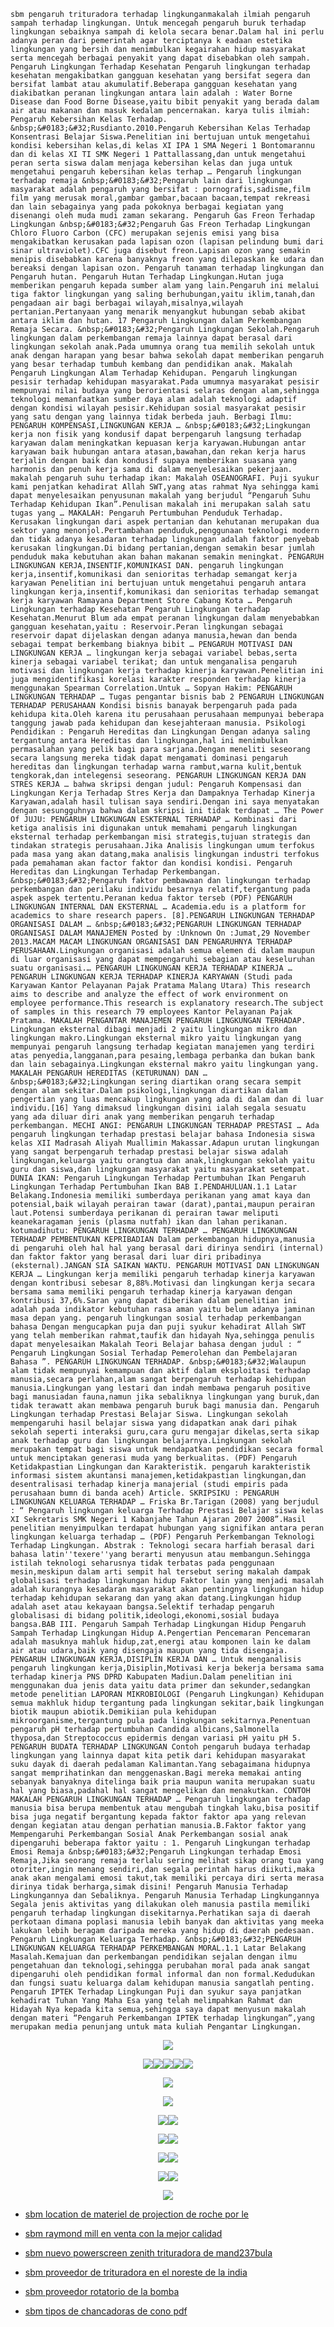 
```
sbm pengaruh trituradora terhadap lingkunganmakalah ilmiah pengaruh sampah terhadap lingkungan. Untuk mencegah pengaruh buruk terhadap lingkungan sebaiknya sampah di kelola secara benar.Dalam hal ini perlu adanya peran dari pemerintah agar terciptanya k eadaan estetika lingkungan yang bersih dan menimbulkan kegairahan hidup masyarakat serta mencegah berbagai penyakit yang dapat disebabkan oleh sampah. Pengaruh Lingkungan Terhadap Kesehatan Pengaruh lingkungan terhadap kesehatan mengakibatkan gangguan kesehatan yang bersifat segera dan bersifat lambat atau akumulatif.Beberapa gangguan kesehatan yang diakibatkan peranan lingkungan antara lain adalah : Water Borne Disease dan Food Borne Disease,yaitu bibit penyakit yang berada dalam air atau makanan dan masuk kedalam pencernakan. karya tulis ilmiah: Pengaruh Kebersihan Kelas Terhadap. &nbsp;&#0183;&#32;Rusdianto.2010.Pengaruh Kebersihan Kelas Terhadap Konsentrasi Belajar Siswa.Penelitian ini bertujuan untuk mengetahui kondisi kebersihan kelas,di kelas XI IPA 1 SMA Negeri 1 Bontomarannu dan di kelas XI TI SMK Negeri 1 Pattallassang,dan untuk mengetahui peran serta siswa dalam menjaga kebersihan kelas dan juga untuk mengetahui pengaruh kebersihan kelas terhap … Pengaruh lingkungan terhadap remaja &nbsp;&#0183;&#32;Pengaruh lain dari lingkungan masyarakat adalah pengaruh yang bersifat : pornografis,sadisme,film film yang merusak moral,gambar gambar,bacaan bacaan,tempat rekreasi dan lain sebagainya yang pada pokoknya berbagai kegiatan yang disenangi oleh muda mudi zaman sekarang. Pengaruh Gas Freon Terhadap Lingkungan &nbsp;&#0183;&#32;Pengaruh Gas Freon Terhadap Lingkungan Chloro Fluoro Carbon (CFC) merupakan sejenis emisi yang bisa mengakibatkan kerusakan pada lapisan ozon (lapisan pelindung bumi dari sinar ultraviolet).CFC juga disebut freon.Lapisan ozon yang semakin menipis disebabkan karena banyaknya freon yang dilepaskan ke udara dan bereaksi dengan lapisan ozon. Pengaruh tanaman terhadap lingkungan dan Pengaruh hutan. Pengaruh Hutan Terhadap Lingkungan.Hutan juga memberikan pengaruh kepada sumber alam yang lain.Pengaruh ini melalui tiga faktor lingkungan yang saling berhubungan,yaitu iklim,tanah,dan pengadaan air bagi berbagai wilayah,misalnya,wilayah pertanian.Pertanyaan yang menarik menyangkut hubungan sebab akibat antara iklim dan hutan. 17 Pengaruh Lingkungan dalam Perkembangan Remaja Secara. &nbsp;&#0183;&#32;Pengaruh Lingkungan Sekolah.Pengaruh lingkungan dalam perkembangan remaja lainnya dapat berasal dari lingkungan sekolah anak.Pada umumnya orang tua memilih sekolah untuk anak dengan harapan yang besar bahwa sekolah dapat memberikan pengaruh yang besar terhadap tumbuh kembang dan pendidikan anak. Makalah Pengaruh Lingkungan Alam Terhadap Kehidupan. Pengaruh lingkungan pesisir terhadap kehidupan masyarakat.Pada umumnya masyarakat pesisir mempunyai nilai budaya yang berorientasi selaras dengan alam,sehingga teknologi memanfaatkan sumber daya alam adalah teknologi adaptif dengan kondisi wilayah pesisir.Kehidupan sosial masyarakat pesisir yang satu dengan yang lainnya tidak berbeda jauh. Berbagi Ilmu: PENGARUH KOMPENSASI,LINGKUNGAN KERJA … &nbsp;&#0183;&#32;Lingkungan kerja non fisik yang kondusif dapat berpengaruh langsung terhadap karyawan dalam meningkatkan kepuasan kerja karyawan.Hubungan antar karyawan baik hubungan antara atasan,bawahan,dan rekan kerja harus terjalin dengan baik dan kondusif supaya memberikan suasana yang harmonis dan penuh kerja sama di dalam menyelesaikan pekerjaan. makalah pengaruh suhu terhadap ikan: Makalah OSEANOGRAFI. Puji syukur kami penjatkan kehadirat Allah SWT,yang atas rahmat Nya sehingga kami dapat menyelesaikan penyusunan makalah yang berjudul “Pengaruh Suhu Terhadap Kehidupan Ikan”.Penulisan makalah ini merupakan salah satu tugas yang … MAKALAH: Pengaruh Pertumbuhan Penduduk Terhadap. Kerusakan lingkungan dari aspek pertanian dan kehutanan merupakan dua sektor yang menonjol.Pertambahan penduduk,penggunaan teknologi modern dan tidak adanya kesadaran terhadap lingkungan adalah faktor penyebab kerusakan lingkungan.Di bidang pertanian,dengan semakin besar jumlah penduduk maka kebutuhan akan bahan makanan semakin meningkat. PENGARUH LINGKUNGAN KERJA,INSENTIF,KOMUNIKASI DAN. pengaruh lingkungan kerja,insentif,komunikasi dan senioritas terhadap semangat kerja karyawan Penelitian ini bertujuan untuk mengetahui pengaruh antara lingkungan kerja,insentif,komunikasi dan senioritas terhadap semangat kerja karyawan Ramayana Department Store Cabang Kota … Pengaruh Lingkungan terhadap Kesehatan Pengaruh Lingkungan terhadap Kesehatan.Menurut Blum ada empat peranan lingkungan dalam menyebabkan gangguan kesehatan,yaitu : Reservoir.Peran lingkungan sebagai reservoir dapat dijelaskan dengan adanya manusia,hewan dan benda sebagai tempat berkembang biaknya bibit … PENGARUH MOTIVASI DAN LINGKUNGAN KERJA … lingkungan kerja sebagai variabel bebas,serta kinerja sebagai variabel terikat; dan untuk menganalisa pengaruh motivasi dan lingkungan kerja terhadap kinerja karyawan.Penelitian ini juga mengidentifikasi korelasi karakter responden terhadap kinerja menggunakan Spearman Correlation.Untuk … Sopyan Hakim: PENGARUH LINGKUNGAN TERHADAP … Tugas pengantar bisnis bab 2 PENGARUH LINGKUNGAN TERHADAP PERUSAHAAN Kondisi bisnis banayak berpengaruh pada pada kehidupa kita.Oleh karena itu perusahaan perusahaan mempunyai beberapa tanggung jawab pada kehidupan dan kesejahteraan manusia. Psikologi Pendidikan : Pengaruh Hereditas dan Lingkungan Dengan adanya saling tergantung antara Hereditas dan lingkungan,hal ini menimbulkan permasalahan yang pelik bagi para sarjana.Dengan meneliti seseorang secara langsung mereka tidak dapat mengamati dominasi pengaruh hereditas dan lingkungan terhadap warna rambut,warna kulit,bentuk tengkorak,dan intelegensi seseorang. PENGARUH LINGKUNGAN KERJA DAN STRES KERJA … bahwa skripsi dengan judul: Pengaruh Kompensasi dan Lingkungan Kerja Terhadap Stres Kerja dan Dampaknya Terhadap Kinerja Karyawan,adalah hasil tulisan saya sendiri.Dengan ini saya menyatakan dengan sesungguhnya bahwa dalam skripsi ini tidak terdapat … The Power Of JUJU: PENGARUH LINGKUNGAN ESKTERNAL TERHADAP … Kombinasi dari ketiga analisis ini digunakan untuk memahami pengaruh lingkungan eksternal terhadap perkembangan misi strategis,tujuan strategis dan tindakan strategis perusahaan.Jika Analisis lingkungan umum terfokus pada masa yang akan datang,maka analisis lingkungan industri terfokus pada pemahaman akan factor faktor dan kondisi kondisi. Pengaruh Hereditas dan Lingkungan Terhadap Perkembangan. &nbsp;&#0183;&#32;Pengaruh faktor pembawaan dan lingkungan terhadap perkembangan dan perilaku individu besarnya relatif,tergantung pada aspek aspek tertentu.Peranan kedua faktor terseb (PDF) PENGARUH LINGKUNGAN INTERNAL DAN EKSTERNAL … Academia.edu is a platform for academics to share research papers. [8].PENGARUH LINGKUNGAN TERHADAP ORGANISASI DALAM … &nbsp;&#0183;&#32;PENGARUH LINGKUNGAN TERHADAP ORGANISASI DALAM MANAJEMEN Posted by :Unknown On :Jumat,29 November 2013.MACAM MACAM LINGKUNGAN ORGANISASI DAN PENGARUHNYA TERHADAP PERUSAHAAN.Lingkungan organisasi adalah semua elemen di dalam maupun di luar organisasi yang dapat mempengaruhi sebagian atau keseluruhan suatu organisasi.… PENGARUH LINGKUNGAN KERJA TERHADAP KINERJA … PENGARUH LINGKUNGAN KERJA TERHADAP KINERJA KARYAWAN (Studi pada Karyawan Kantor Pelayanan Pajak Pratama Malang Utara) This research aims to describe and analyze the effect of work environment on employee performance.This research is explanatory research.The subject of samples in this research 79 employees Kantor Pelayanan Pajak Pratama. MAKALAH PENGANTAR MANAJEMEN PENGARUH LINGKUNGAN TERHADAP. Lingkungan eksternal dibagi menjadi 2 yaitu lingkungan mikro dan lingkungan makro.Lingkungan eksternal mikro yaitu lingkungan yang mempunyai pengaruh langsung terhadap kegiatan manajemen yang terdiri atas penyedia,langganan,para pesaing,lembaga perbanka dan bukan bank dan lain sebagainya.Lingkungan eksternal makro yaitu lingkungan yang. MAKALAH PENGARUH HEREDITAS (KETURUNAN) DAN … &nbsp;&#0183;&#32;Lingkungan sering diartikan orang secara sempit dengan alam sekitar.Dalam psikologi,lingkungan diartikan dalam pengertian yang luas mencakup lingkungan yang ada di dalam dan di luar individu.[16] Yang dimaksud lingkungan disini ialah segala sesuatu yang ada diluar diri anak yang memberikan pengaruh terhadap perkembangan. MECHI ANGI: PENGARUH LINGKUNGAN TERHADAP PRESTASI … Ada pengaruh lingkungan terhadap prestasi belajar bahasa Indonesia siswa kelas XII Madrasah Aliyah Muallimin Makassar.Adapun urutan lingkungan yang sangat berpengaruh terhadap prestasi belajar siswa adalah lingkungan,keluarga yaitu orangtua dan anak,lingkungan sekolah yaitu guru dan siswa,dan lingkungan masyarakat yaitu masyarakat setempat. DUNIA IKAN: Pengaruh Lingkungan Terhadap Pertumbuhan Ikan Pengaruh Lingkungan Terhadap Pertumbuhan Ikan BAB I.PENDAHULUAN.1.1 Latar Belakang.Indonesia memiliki sumberdaya perikanan yang amat kaya dan potensial,baik wilayah perairan tawar (darat),pantai,maupun perairan laut.Potensi sumberdaya perikanan di perairan tawar meliputi keanekaragaman jenis (plasma nutfah) ikan dan lahan perikanan. kotumadihutu: PENGARUH LINGKUNGAN TERHADAP … PENGARUH LINGKUNGAN TERHADAP PEMBENTUKAN KEPRIBADIAN Dalam perkembangan hidupnya,manusia di pengaruhi oleh hal hal yang berasal dari dirinya sendiri (internal) dan faktor faktor yang berasal dari luar diri pribadinya (eksternal).JANGAN SIA SAIKAN WAKTU. PENGARUH MOTIVASI DAN LINGKUNGAN KERJA … Lingkungan kerja memiliki pengaruh terhadap kinerja karyawan dengan kontribusi sebesar 8,88%.Motivasi dan lingkungan kerja secara bersama sama memiliki pengaruh terhadap kinerja karyawan dengan kontribusi 37,6%.Saran yang dapat diberikan dalam penelitian ini adalah pada indikator kebutuhan rasa aman yaitu belum adanya jaminan masa depan yang. pengaruh lingkungan sosial terhadap perkembangan bahasa Dengan mengucapkan puja dan puji syukur kehadirat Allah SWT yang telah memberikan rahmat,taufik dan hidayah Nya,sehingga penulis dapat menyelesaikan Makalah Teori Belajar bahasa dengan judul : “ Pengaruh Lingkungan Sosial Terhadap Pemerolehan dan Pembelajaran Bahasa ”. PENGARUH LINGKUNGAN TERHADAP. &nbsp;&#0183;&#32;Walaupun alam tidak mempunyai kemampuan dan aktif dalam eksploitasi terhadap manusia,secara perlahan,alam sangat berpengaruh terhadap kehidupan manusia.Lingkungan yang lestari dan indah membawa pengaruh positive bagi manusiadan fauna,namun jika sebaliknya lingkungan yang buruk,dan tidak terawatt akan membawa pengaruh buruk bagi manusia dan. Pengaruh Lingkungan terhadap Prestasi Belajar Siswa. Lingkungan sekolah mempengaruhi hasil belajar siswa yang didapatkan anak dari pihak sekolah seperti interaksi guru,cara guru mengajar dikelas,serta sikap anak terhadap guru dan lingkungan belajarnya.Lingkungan sekolah merupakan tempat bagi siswa untuk mendapatkan pendidikan secara formal untuk menciptakan generasi muda yang berkualitas. (PDF) Pengaruh Ketidakpastian Lingkungan dan Karakteristik. pengaruh karakteristik informasi sistem akuntansi manajemen,ketidakpastian lingkungan,dan desentralisasi terhadap kinerja manajerial (studi empiris pada perusahaan bumn di banda aceh) Article. SKRIPSIKU : PENGARUH LINGKUNGAN KELUARGA TERHADAP … Friska Br.Tarigan (2008) yang berjudul : “ Pengaruh lingkungan keluarga Terhadap Prestasi Belajar siswa kelas XI Sekretaris SMK Negeri 1 Kabanjahe Tahun Ajaran 2007 2008”.Hasil penelitian menyimpulkan terdapat hubungan yang signifikan antara peran lingkungan keluarga terhadap … (PDF) Pengaruh Perkembangan Teknologi Terhadap Lingkungan. Abstrak : Teknologi secara harfiah berasal dari bahasa latin''texere''yang berarti menyusun atau membangun.Sehingga istilah teknologi seharusnya tidak terbatas pada penggunaan mesin,meskipun dalam arti sempit hal tersebut sering makalah dampak globalisasi terhadap lingkungan hidup Faktor lain yang menjadi masalah adalah kurangnya kesadaran masyarakat akan pentingnya lingkungan hidup terhadap kehidupan sekarang dan yang akan datang.Lingkungan hidup adalah aset atau kekayaan bangsa.Selektif terhadap pengaruh globalisasi di bidang politik,ideologi,ekonomi,sosial budaya bangsa.BAB III. Pengaruh Sampah Terhadap Lingkungan Hidup Pengaruh Sampah Terhadap Lingkungan Hidup A.Pengertian Pencemaran Pencemaran adalah masuknya mahluk hidup,zat,energi atau komponen lain ke dalam air atau udara,baik yang disengaja maupun yang tida disengaja. PENGARUH LINGKUNGAN KERJA,DISIPLIN KERJA DAN … Untuk menganalisis pengaruh lingkungan kerja,Disiplin,Motivasi kerja bekerja bersama sama terhadap kinerja PNS DPRD Kabupaten Madiun.Dalam penelitian ini menggunakan dua jenis data yaitu data primer dan sekunder,sedangkan metode penelitian LAPORAN MIKROBIOLOGI (Pengaruh Lingkungan) Kehidupan semua makhluk hidup tergantung pada lingkungan sekitar,baik lingkungan biotik maupun abiotik.Demikiian pula kehidupan mikroorganisme,tergantung pula pada lingkungan sekitarnya.Penentuan pengaruh pH terhadap pertumbuhan Candida albicans,Salmonella thyposa,dan Streptococcus epidermis dengan variasi pH yaitu pH 5. PENGARUH BUDATA TERHADAP LINGKUNGAN Contoh pengaruh budaya terhadap lingkungan yang lainnya dapat kita petik dari kehidupan masyarakat suku dayak di daerah pedalaman Kalimantan.Yang sebagaimana hidupnya sangat memprihatinkan dan menggenaskan.Bagi mereka memakai anting sebanyak banyaknya ditelinga baik pria maupun wanita merupakan suatu hal yang biasa,padahal hal sangat mengelikan dan menakutkan. CONTOH MAKALAH PENGARUH LINGKUNGAN TERHADAP … Pengaruh lingkungan terhadap manusia bisa berupa membentuk atau mengubah tingkah laku,bisa positif bisa juga negatif bergantung kepada faktor faktor apa yang relevan dengan kegiatan atau dengan perhatian manusia.B.Faktor faktor yang Mempengaruhi Perkembangan Sosial Anak Perkembangan sosial anak dipengaruhi beberapa faktor yaitu : 1. Pengaruh Lingkungan terhadap Emosi Remaja &nbsp;&#0183;&#32;Pengaruh Lingkungan terhadap Emosi Remaja,Jika seorang remaja terlalu sering melihat sikap orang tua yang otoriter,ingin menang sendiri,dan segala perintah harus diikuti,maka anak akan mengalami emosi takut,tak memiliki percaya diri serta merasa dirinya tidak berharga,simak disini! Pengaruh Manusia Terhadap Lingkungannya dan Sebaliknya. Pengaruh Manusia Terhadap Lingkungannya Segala jenis aktivitas yang dilakukan oleh manusia pastila memiliki pengaruh terhadap lingkungan disekitarnya.Perhatikan saja di daerah perkotaan dimana poplasi manusia lebih banyak dan aktivitas yang meeka lakukan lebih beragam daripada mereka yang hidup di daerah pedesaan. Pengaruh Lingkungan Keluarga Terhadap. &nbsp;&#0183;&#32;PENGARUH LINGKUNGAN KELUARGA TERHADAP PERKEMBANGAN MORAL.1.1 Latar Belakang Masalah.Kemajuan dan perkembangan pendidikan sejalan dengan ilmu pengetahuan dan teknologi,sehingga perubahan moral pada anak sangat dipengaruhi oleh pendidikan formal informal dan non formal.Kedudukan dan fungsi suatu keluarga dalam kehidupan manusia sangatlah penting. Pengaruh IPTEK Terhadap Lingkungan Puji dan syukur saya panjatkan kehadirat Tuhan Yang Maha Esa yang telah melimpahkan Rahmat dan Hidayah Nya kepada kita semua,sehingga saya dapat menyusun makalah dengan materi “Pengaruh Perkembangan IPTEK terhadap lingkungan”,yang merupakan media penunjang untuk mata kuliah Pengantar Lingkungan. 
```

<div align="center">

<a href="https://es-crusher.shibang-china.com/github&k=sbm+pengaruh+trituradora+terhadap+lingkungan"><img src="https://static.shibang-china.com/es/crusher/logo.jpg"></a>

<a href="https://es-crusher.shibang-china.com/github&k=sbm+pengaruh+trituradora+terhadap+lingkungan"><img src="https://static.shibang-china.com/es/crusher/index.jpg"></a><a href="https://es-crusher.shibang-china.com/material.htmlgithub&k=sbm+pengaruh+trituradora+terhadap+lingkungan"><img src="https://static.shibang-china.com/es/crusher/material.jpg"></a><a href="https://es-crusher.shibang-china.com/application.htmlgithub&k=sbm+pengaruh+trituradora+terhadap+lingkungan"><img src="https://static.shibang-china.com/es/crusher/application.jpg"></a><a href="https://es-crusher.shibang-china.com/aboutus.htmlgithub&k=sbm+pengaruh+trituradora+terhadap+lingkungan"><img src="https://static.shibang-china.com/es/crusher/aboutus.jpg"></a><a href="https://es-crusher.shibang-china.com/contact.htmlgithub&k=sbm+pengaruh+trituradora+terhadap+lingkungan"><img src="https://static.shibang-china.com/es/crusher/contact.jpg"></a>

<a href="https://es-crusher.shibang-china.com/github&k=sbm+pengaruh+trituradora+terhadap+lingkungan"><img src="https://static.shibang-china.com/es/crusher/banner.jpg"></a>

<a href="https://swt.shibang-china.com/github&k=sbm+pengaruh+trituradora+terhadap+lingkungan"><img src="https://static.shibang-china.com/es/crusher/text.jpg"></a>

<a href="https://swt.shibang-china.com/github&k=sbm+pengaruh+trituradora+terhadap+lingkungan"><img src="https://static.shibang-china.com/es/crusher/chat.jpg"></a><a href="https://es-crusher.shibang-china.com/contact.htmlgithub&k=sbm+pengaruh+trituradora+terhadap+lingkungan"><img src="https://static.shibang-china.com/es/crusher/message.jpg"></a>

<a href="https://es-crusher.shibang-china.com/products/pe.htmlgithub&k=sbm+pengaruh+trituradora+terhadap+lingkungan"><img src="https://static.shibang-china.com/es/crusher/pe.jpg"></a><a href="https://es-crusher.shibang-china.com/products/pf.htmlgithub&k=sbm+pengaruh+trituradora+terhadap+lingkungan"><img src="https://static.shibang-china.com/es/crusher/pf.jpg"></a>

<a href="https://es-crusher.shibang-china.com/products/hpt.htmlgithub&k=sbm+pengaruh+trituradora+terhadap+lingkungan"><img src="https://static.shibang-china.com/es/crusher/hpt.jpg"></a><a href="https://es-crusher.shibang-china.com/products/vsi.htmlgithub&k=sbm+pengaruh+trituradora+terhadap+lingkungan"><img src="https://static.shibang-china.com/es/crusher/vsi.jpg"></a>

<a href="https://es-crusher.shibang-china.com/products/klv.htmlgithub&k=sbm+pengaruh+trituradora+terhadap+lingkungan"><img src="https://static.shibang-china.com/es/crusher/klv.jpg"></a><a href="https://es-crusher.shibang-china.com/products/portable.htmlgithub&k=sbm+pengaruh+trituradora+terhadap+lingkungan"><img src="https://static.shibang-china.com/es/crusher/portable.jpg"></a>

<a href="https://swt.shibang-china.com/github&k=sbm+pengaruh+trituradora+terhadap+lingkungan"><img src="https://static.shibang-china.com/es/crusher/case.jpg"></a>

</div>


* [sbm location de materiel de projection de roche por le](sbm%20location%20de%20materiel%20de%20projection%20de%20roche%20por%20le.md)

* [sbm raymond mill en venta con la mejor calidad](sbm%20raymond%20mill%20en%20venta%20con%20la%20mejor%20calidad.md)

* [sbm nuevo powerscreen zenith trituradora de mand237bula](sbm%20nuevo%20powerscreen%20zenith%20trituradora%20de%20mand237bula.md)

* [sbm proveedor de trituradora en el noreste de la india](sbm%20proveedor%20de%20trituradora%20en%20el%20noreste%20de%20la%20india.md)

* [sbm proveedor rotatorio de la bomba](sbm%20proveedor%20rotatorio%20de%20la%20bomba.md)

* [sbm tipos de chancadoras de cono pdf](sbm%20tipos%20de%20chancadoras%20de%20cono%20pdf.md)
